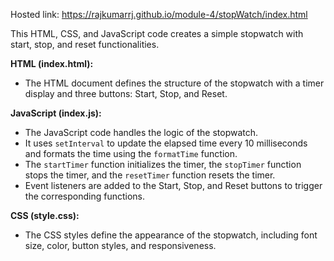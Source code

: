 Hosted link: https://rajkumarrj.github.io/module-4/stopWatch/index.html

This HTML, CSS, and JavaScript code creates a simple stopwatch with start, stop, and reset functionalities.

**HTML (index.html):**
- The HTML document defines the structure of the stopwatch with a timer display and three buttons: Start, Stop, and Reset.

**JavaScript (index.js):**
- The JavaScript code handles the logic of the stopwatch.
- It uses `setInterval` to update the elapsed time every 10 milliseconds and formats the time using the `formatTime` function.
- The `startTimer` function initializes the timer, the `stopTimer` function stops the timer, and the `resetTimer` function resets the timer.
- Event listeners are added to the Start, Stop, and Reset buttons to trigger the corresponding functions.

**CSS (style.css):**
- The CSS styles define the appearance of the stopwatch, including font size, color, button styles, and responsiveness.

